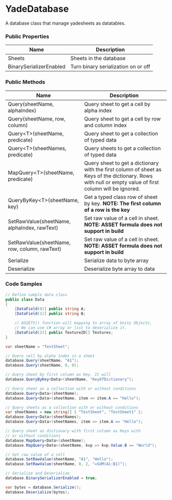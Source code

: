 # YadeDatabase

A database class that manage yadesheets as datatables.

### Public Properties

|Name| Description|
|---|---|
|Sheets|Sheets in the database |
|BinarySerializerEnabled| Turn binary serialization on or off |

### Public Methods

|Name| Description|
|---|---|
| Query(sheetName, alphaIndex) | Query sheet to get a cell by alpha index |
| Query(sheetName, row, column) | Query sheet to get a cell by row and column index |
| Query\<T\>(sheetName, predicate)| Query sheet to get a collection of typed data |
| Query\<T\>(sheetNames, predicate) | Query sheets to get a collection of typed data |
| MapQuery\<T\>(sheetName, predicate) | Query sheet to get a dictionary with the first column of sheet as Keys of the dictionary. Rows with null or empty value of first column will be ignored. |
| QueryByKey\<T\>(sheetName, key) | Get a typed class row of sheet by key. **NOTE: The first column of a row is the key** |
| SetRawValue(sheetName, alphaIndex, rawText) | Set raw value of a cell in sheet. **NOTE: ASSET formula does not support in build** |
| SetRawValue(sheetName, row, column, rawText)| Set raw value of a cell in sheet. **NOTE: ASSET formula does not support in build** |
| Serialize | Serialize data to byte array |
| Deserialize | Deserialize byte array to data |

### Code Samples

```csharp
// Define sample data class
public class Data
{
    [DataField(0)] public string A;
    [DataField(1)] public string B;

    // ASSETS() function will mapping to array of Unity Objects,
    // We can use C# array or list to deserialize it.
    [DataField(2)] public Texture2D[] Textures;
}

var sheetName = "TestSheet";

// Query cell by alpha index in a sheet
database.Query(sheetName, "A1");
database.Query(sheetName, 0, 0);

// Query sheet by first column as Key. It will
database.QueryByKey<Data>(sheetName, "KeyOfDictionary");

// Query sheet as a collection with or without conditions
database.Query<Data>(sheetName);
database.Query<Data>(sheetName, item => item.A == "Hello");

// Query sheets as a collection with or without conditions
var sheetNames = new string[] { "TestSheet", "TestSheet1" };
database.Query<Data>(sheetNames);
database.Query<Data>(sheetNames, item => item.A == "Hello");

// Query sheet as dictionary with first column as Keys with
// or without conditions
database.MapQuery<Data>(sheetName);
database.MapQuery<Data>(sheetName, kvp => kvp.Value.B == "World");

// Set raw value of a cell
database.SetRawValue(sheetName, "A1", "Hello");
database.SetRawValue(sheetName, 0, 2, "=SUM(A1:B1)");

// Serialize and Deserialize
database.BinarySerializerEnabled = true;

var bytes = database.Serialize();
database.Deserialize(bytes);
```